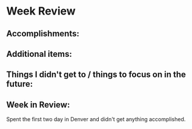 # Week Review

## Accomplishments:

## Additional items:

## Things I didn't get to / things to focus on in the future:

## Week in Review:
Spent the first two day in Denver and didn't get anything accomplished.
